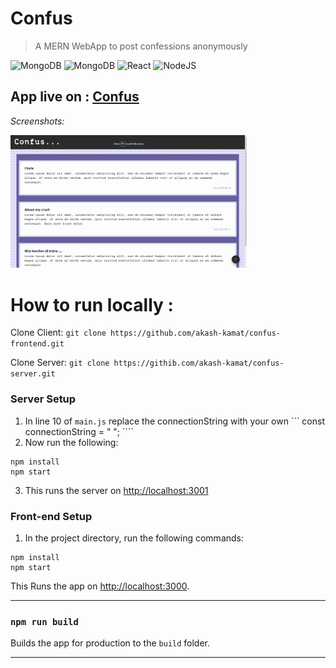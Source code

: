 # Confus


> A MERN WebApp to post confessions anonymously

 

![MongoDB](https://img.shields.io/badge/MongoDB-%234ea94b.svg?style=for-the-badge&logo=mongodb&logoColor=white)
![MongoDB](https://img.shields.io/badge/MongoDB-%234ea94b.svg?style=for-the-badge&logo=mongodb&logoColor=white)
![React](https://img.shields.io/badge/react-%2320232a.svg?style=for-the-badge&logo=react&logoColor=%2361DAFB)
![NodeJS](https://img.shields.io/badge/node.js-6DA55F?style=for-the-badge&logo=node.js&logoColor=white)

## App live on : [Confus](https://akash-kamat.github.io/confus/)

*Screenshots:*

<img src="https://github.com/akash-kamat/confus-frontend/blob/main/Screenshot%20from%202022-06-18%2018-51-30.png?raw=true" width=75%>



# How to run locally :

Clone Client: `git clone https://github.com/akash-kamat/confus-frontend.git`

Clone Server: `git clone https://githib.com/akash-kamat/confus-server.git`


### Server Setup

1. In line 10 of `main.js` replace the connectionString with your own ``` const connectionString = " "; ````
2. Now run the following:

```
npm install
npm start
```
3. This runs the server on [http://localhost:3001](http://localhost:3001)


### Front-end Setup

1. In the project directory, run the following commands:

```
npm install
npm start
```

This Runs the app on [http://localhost:3000](http://localhost:3000).


-------------------------------------------------------------------------


### `npm run build`

Builds the app for production to the `build` folder.

-----------------------------------------------------------------------------
